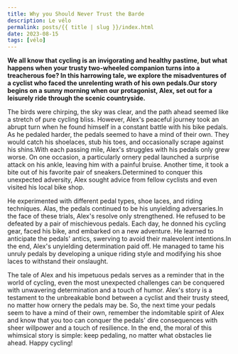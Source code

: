 ```yaml
---
title: Why you Should Never Trust the Barde
description: Le vélo
permalink: posts/{{ title | slug }}/index.html
date: 2023-08-15
tags: [vélo]
---
```


**We all know that cycling is an invigorating and healthy pastime, but what happens when your trusty two-wheeled companion turns into a treacherous foe? In this harrowing tale, we explore the misadventures of a cyclist who faced the unrelenting wrath of his own pedals.Our story begins on a sunny morning when our protagonist, Alex, set out for a leisurely ride through the scenic countryside.**

The birds were chirping, the sky was clear, and the path ahead seemed like a stretch of pure cycling bliss. However, Alex's peaceful journey took an abrupt turn when he found himself in a constant battle with his bike pedals. As he pedaled harder, the pedals seemed to have a mind of their own. They would catch his shoelaces, stub his toes, and occasionally scrape against his shins.With each passing mile, Alex's struggles with his pedals only grew worse. On one occasion, a particularly ornery pedal launched a surprise attack on his ankle, leaving him with a painful bruise. Another time, it took a bite out of his favorite pair of sneakers.Determined to conquer this unexpected adversity, Alex sought advice from fellow cyclists and even visited his local bike shop. 

He experimented with different pedal types, shoe laces, and riding techniques. Alas, the pedals continued to be his unyielding adversaries.In the face of these trials, Alex's resolve only strengthened. He refused to be defeated by a pair of mischievous pedals. Each day, he donned his cycling gear, faced his bike, and embarked on a new adventure. He learned to anticipate the pedals' antics, swerving to avoid their malevolent intentions.In the end, Alex's unyielding determination paid off. He managed to tame his unruly pedals by developing a unique riding style and modifying his shoe laces to withstand their onslaught. 

The tale of Alex and his impetuous pedals serves as a reminder that in the world of cycling, even the most unexpected challenges can be conquered with unwavering determination and a touch of humor. Alex's story is a testament to the unbreakable bond between a cyclist and their trusty steed, no matter how ornery the pedals may be. So, the next time your pedals seem to have a mind of their own, remember the indomitable spirit of Alex and know that you too can conquer the pedals' dire consequences with sheer willpower and a touch of resilience. In the end, the moral of this whimsical story is simple: keep pedaling, no matter what obstacles lie ahead. Happy cycling!
